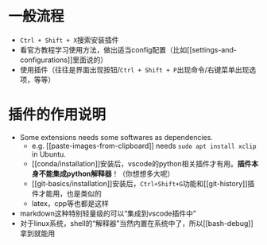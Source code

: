 # 一般流程
- `Ctrl + Shift + X`搜索安装插件
- 看官方教程学习使用方法，做出适当config配置（比如[[settings-and-configurations]]里面说的）
- 使用插件（往往是界面出现按钮/`Ctrl + Shift + P`出现命令/右键菜单出现选项，等等）
# 插件的作用说明
- Some extensions needs some softwares as dependencies.
  - e.g. [[paste-images-from-clipboard]] needs `sudo apt install xclip` in Ubuntu.
  - [[conda/installation]]安装后，vscode的python相关插件才有用。**插件本身不能集成python解释器**！（你想想多大呢）
  - [[git-basics/installation]]安装后，`Ctrl+Shift+G`功能和[[git-history]]插件才能用，也是类似的
  - latex，cpp等也都是这样
- markdown这种特别轻量级的可以“集成到vscode插件中”
- 对于linux系统，shell的“解释器”当然内置在系统中了，所以[[bash-debug]]拿到就能用